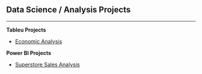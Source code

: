 ## Data Science / Analysis Projects

---
**Tableu Projects**
- [Economic Analysis](https://github.com/Nagiotis/DS-Projects/tree/main/Tableau/Economic%20Analysis)

**Power BI Projects**
- [Superstore Sales Analysis](https://github.com/Nagiotis/DS-Projects/tree/main/Power%20BI/Superstore%20Sales%20Analysis)

